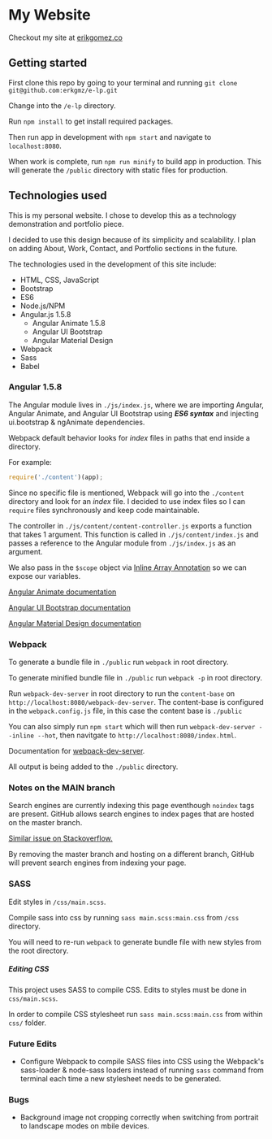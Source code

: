 # My Website
Checkout my site at [erikgomez.co](http://erikgomez.co/)

## Getting started 
First clone this repo by going to your terminal and running `git clone git@github.com:erkgmz/e-lp.git`

Change into the `/e-lp` directory.

Run `npm install` to get install required packages.

Then run app in development with `npm start` and navigate to `localhost:8080`.

When work is complete, run `npm run minify` to build app in production. This will generate the `/public` 
directory with static files for production.

## Technologies used
This is my personal website. I chose to develop this as a technology demonstration and portfolio piece.

I decided to use this design because of its simplicity and scalability. I plan on adding About, Work, Contact, and Portfolio sections in the future.

The technologies used in the development of this site include:

* HTML, CSS, JavaScript
* Bootstrap
* ES6
* Node.js/NPM
* Angular.js 1.5.8
  * Angular Animate 1.5.8
  * Angular UI Bootstrap
  * Angular Material Design
* Webpack
* Sass
* Babel

### Angular 1.5.8
The Angular module lives in `./js/index.js`, where we are importing Angular, Angular Animate, and Angular UI Bootstrap using ___ES6 syntax___ and injecting ui.bootstrap & ngAnimate dependencies.

Webpack default behavior looks for _index_ files in paths that end inside a directory.

For example:

```javascript
require('./content')(app);
```

Since no specific file is mentioned, Webpack will go into the `./content` directory and look for an _index_ file. I decided to use index files so I can `require` files synchronously and keep code maintainable.

The controller in `./js/content/content-controller.js` exports a function that takes 1 argument. This function is called in `./js/content/index.js` and passes a reference to the Angular module from `./js/index.js` as an argument.

We also pass in the `$scope` object via [Inline Array Annotation](https://docs.angularjs.org/guide/di) so we can expose our variables.

[Angular Animate documentation](https://docs.angularjs.org/api/ngAnimate)

[Angular UI Bootstrap documentation](https://angular-ui.github.io/bootstrap/)

[Angular Material Design documentation](https://klarsys.github.io/angular-material-icons/#)

### Webpack
To generate a bundle file in `./public` run `webpack` in root directory.

To generate minified bundle file in `./public`  run `webpack -p` in root directory.

Run `webpack-dev-server` in root directory to run the `content-base` on `http://localhost:8080/webpack-dev-server`. The content-base is configured in the `webpack.config.js` file, in this case the content base is `./public`

You can also simply run `npm start` which will then run `webpack-dev-server --inline --hot`, then navitgate to `http://localhost:8080/index.html`.

Documentation for [webpack-dev-server](https://webpack.github.io/docs/webpack-dev-server.html).

All output is being added to the `./public` directory.

### Notes on the MAIN branch
Search engines are currently indexing this page eventhough `noindex` tags are present. GitHub allows search engines to index pages that are hosted on the master branch.

[Similar issue on Stackoverflow.](http://stackoverflow.com/questions/15844905/how-to-stop-google-indexing-my-github-repository)

By removing the master branch and hosting on a different branch, GitHub will prevent search engines from indexing your page. 

### SASS
Edit styles in `/css/main.scss`.

Compile sass into css by running `sass main.scss:main.css` from `/css` directory.

You will need to re-run `webpack` to generate bundle file with new styles from the root directory.

##### Editing CSS
This project uses SASS to compile CSS. Edits to styles must be done in `css/main.scss`.

In order to compile CSS stylesheet run `sass main.scss:main.css` from within `css/` folder.

### Future Edits
- Configure Webpack to compile SASS files into CSS using the Webpack's sass-loader & node-sass loaders instead of running `sass` command from terminal each time a new stylesheet needs to be generated.

### Bugs
- Background image not cropping correctly when switching from portrait to landscape modes on mbile devices.
